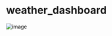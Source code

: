 # weather_dashboard
![image](https://github.com/Dhananjay4yu/weather_dashboard/assets/139576687/cf70b745-c2c1-4f9f-a213-ae7952f9ecd2)
